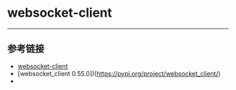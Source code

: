 # websocket-client 
***

## 参考链接
- [websocket-client](https://pypi.org/project/websocket-client/)
- [websocket_client 0.55.0])(https://pypi.org/project/websocket_client/)
- 